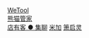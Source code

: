 <a href="https://www.wxb.com/wetool">WeTool</a><br/>
<a href="http://www.xiongmgj.com/">熊猫管家</a><br/>
<a href="https://www.dianyouke.com/chat/">店有客 ● 集聊</a>
<a href="http://www.mijiakeji.com/">米加</a>
<a href="http://www.51zuosi.com/">箫启灵</a>

